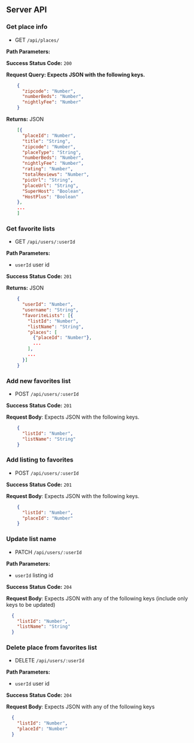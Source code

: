 ## Server API

### Get place info
  * GET `/api/places/`

**Path Parameters:**

**Success Status Code:** `200`

**Request Query: Expects JSON with the following keys.**

```json
    {
      "zipcode": "Number",
      "numberBeds": "Number",
      "nightlyFee": "Number"
    }

```

**Returns:** JSON

```json
    [{
      "placeId": "Number",
      "title": "String",
      "zipcode": "Number",
      "placeType": "String",
      "numberBeds": "Number",
      "nightlyFee": "Number",
      "rating": "Number",
      "totalReviews": "Number",
      "picUrl": "String",
      "placeUrl": "String",
      "SuperHost": "Boolean",
      "HostPlus": "Boolean"
    },
    ...
    ]
```

### Get favorite lists
  * GET `/api/users/:userId`

**Path Parameters:**
  * `userId` user id

**Success Status Code:** `201`

**Returns:** JSON

```json
    {
      "userId": "Number",
      "username": "String",
      "favoriteLists": [{
        "listId": "Number",
        "listName": "String",
        "places": [
          {"placeId": "Number"},
          ...
        ],
        ...
      }]
    }
```

### Add new favorites list
  * POST `/api/users/:userId`

**Success Status Code:** `201`

**Request Body**: Expects JSON with the following keys.

```json
    {
      "listId": "Number",
      "listName": "String"
    }
```

### Add listing to favorites
  * POST `/api/users/:userId`

**Success Status Code:** `201`

**Request Body**: Expects JSON with the following keys.

```json
    {
      "listId": "Number",
      "placeId": "Number"
    }
```


### Update list name
  * PATCH `/api/users/:userId`

**Path Parameters:**
  * `userId` listing id

**Success Status Code:** `204`

**Request Body**: Expects JSON with any of the following keys (include only keys to be updated)

```json
  {
    "listId": "Number",
    "listName": "String"
  }
```

### Delete place from favorites list
  * DELETE `/api/users/:userId`

**Path Parameters:**
  * `userId` user id

**Success Status Code:** `204`

**Request Body**: Expects JSON with any of the following keys

```json
  {
    "listId": "Number",
    "placeId": "Number"
  }
```